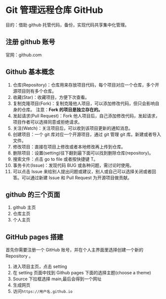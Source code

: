 # Git 管理远程仓库 GitHub

目的：借助 github 托管代码，备份，实现代码共享集中化管理。

## 注册 github 账号

官网：github.com

## Github 基本概念

1. 仓库(Repository)：仓库用来存放项目代码，每个项目对应一个仓库，多个开源项目则有多个仓库。
2. 收藏(Star)：收藏项目，方便下次查看。
3. 复制克隆项目(Fork)：复制克隆他人项目，可以添加修改代码，但只会影响自身的仓库。 注意：**Fork 的项目是独立存在的。**
4. 发起请求(Pull Request)：Fork 他人项目后，自己添加修改代码，发起请求，项目作者可以选择同意或拒绝请求。
5. 关注(Watch)：关注项目后，可以收到该项目更新的通知消息。
6. 创建项目：一个 git 库对应一个开源项目，通过 git 管理 git 库。新建或者导入文件。
7. 修改项目：直接在项目上修改或者本地修改再上传到仓库。
8. 删除项目：设置(setting)往下翻到最下面可以找到删除仓库(repository)。
9. 搜索文件：点击 go to file 或者按快捷键 T。
10. 事务卡片(Issue)：发现代码 BUG 或各种问题，需讨论时使用。
11. 可以点击 Issue 来给别人提出问题或建议，别人或自己可以选择关闭或者回答。可以通过新建 Issue 和 Pull Request 为开源项目做贡献。

## github 的三个页面

1. github 主页
2. 仓库主页
3. 个人主页

## GitHub pages 搭建

首先你需要注册一个 GitHub 账号，并在个人主界面里选择创建一个新的 Repository 。

1. 进入项目主页，点击 setting
2. 在 setting 页面中找到 Github pages 下面的选择主题(choose a theme)
3. Source 下拉框选择 main,最后会得到一个网址
4. 生成网页
5. 访问`https://用户名.github.io`
